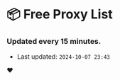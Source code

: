 # :package: Free Proxy List
### Updated every 15 minutes.

- Last updated: `2024-10-07 23:43`

:heart:
